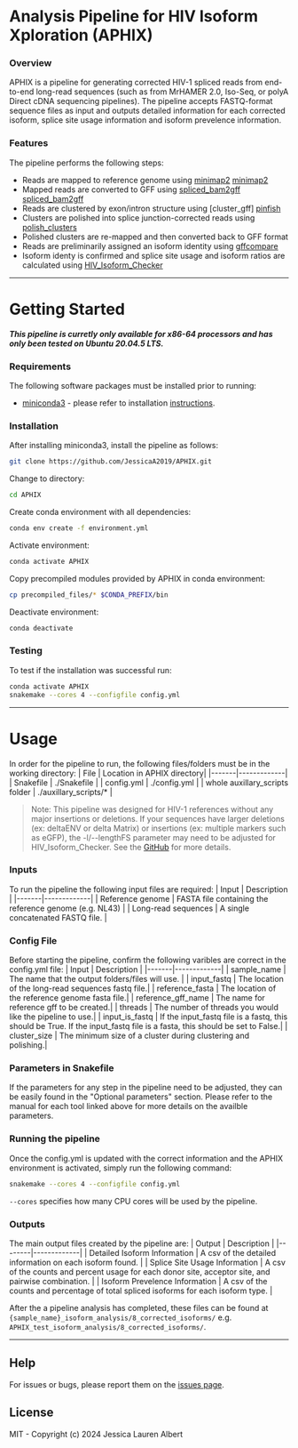 # Analysis Pipeline for HIV Isoform Xploration (APHIX)
### Overview
APHIX is a pipeline for generating corrected HIV-1 spliced reads from end-to-end long-read sequences (such as from MrHAMER 2.0, Iso-Seq, or polyA Direct cDNA sequencing pipelines). The pipeline accepts FASTQ-format sequence files as input and outputs detailed information for each corrected isoform, splice site usage information and 
isoform prevelence information. 
### Features
The pipeline performs the following steps:
- Reads are mapped to reference genome using [minimap2] [minimap2]
- Mapped reads are converted to GFF using [spliced_bam2gff] [spliced_bam2gff] 
- Reads are clustered by exon/intron structure using [cluster_gff] [pinfish]
- Clusters are polished into splice junction-corrected reads using [polish_clusters][pinfish]
- Polished clusters are re-mapped and then converted back to GFF format
- Reads are preliminarily assigned an isoform identity using [gffcompare][gffcompare]
- Isoform identy is confirmed and splice site usage and isoform ratios are calculated using [HIV_Isoform_Checker][HIV_isoform_checker]
******************
# Getting Started
**_This pipeline is curretly only available for x86-64 processors and has only been tested on Ubuntu 20.04.5 LTS._**
### Requirements
The following software packages must be installed prior to running:

-  [miniconda3](https://conda.io/miniconda.html) - please refer to installation [instructions](https://conda.io/projects/conda/en/latest/user-guide/install/index.html).

### Installation
After installing miniconda3, install the pipeline as follows:
```bash
git clone https://github.com/JessicaA2019/APHIX.git 
```
Change to directory:
```bash
cd APHIX
```
Create conda environment with all dependencies:
```bash
conda env create -f environment.yml
```
Activate environment:
```bash
conda activate APHIX
```
Copy precompiled modules provided by APHIX in conda environment:
```bash
cp precompiled_files/* $CONDA_PREFIX/bin
```
Deactivate environment:
```bash
conda deactivate
```
### Testing
To test if the installation was successful run:
```bash
conda activate APHIX
snakemake --cores 4 --configfile config.yml
```
 
******************
# Usage
In order for the pipeline to run, the following files/folders must be in the working directory:
| File | Location in APHIX directory|
|-------|-------------|
| Snakefile | ./Snakefile |
| config.yml | ./config.yml |
| whole auxillary_scripts folder | ./auxillary_scripts/* |
> Note: This pipeline was designed for HIV-1 references without any major insertions or deletions. If your sequences have larger deletions (ex: deltaENV or delta Matrix) or insertions (ex: multiple markers such as eGFP), the -l/--lengthFS parameter may need to be adjusted for HIV_Isoform_Checker. See the [GitHub][HIV_isoform_checker] for more details.

### Inputs
To run the pipeline the following input files are required:
| Input | Description |
|-------|-------------|
| Reference genome | FASTA file containing the reference genome (e.g. NL43) |
| Long-read sequences | A single concatenated FASTQ file. |

### Config File
Before starting the pipeline, confirm the following varibles are correct in the config.yml file:
| Input | Description |
|-------|-------------|
| sample_name | The name that the output folders/files will use. |
| input_fastq | The location of the long-read sequences fastq file.|
| reference_fasta | The location of the reference genome fasta file.|
| reference_gff_name | The name for reference gff to be created.|
| threads | The number of threads you would like the pipeline to use.|
| input_is_fastq | If the input_fastq file is a fastq, this should be True. If the input_fastq file is a fasta, this should be set to False.|
| cluster_size | The minimum size of a cluster during clustering and polishing.|

### Parameters in Snakefile
If the parameters for any step in the pipeline need to be adjusted, they can be easily found in the "Optional parameters" section. Please refer to the manual for each tool linked above for more details on the availble parameters.

### Running the pipeline
Once the config.yml is updated with the correct information and the APHIX environment is activated, simply run the following command:
```bash
snakemake --cores 4 --configfile config.yml
```
`--cores` specifies how many CPU cores will be used by the pipeline.

### Outputs
 The main output files created by the pipeline are:
| Output | Description |
|--------|-------------|
| Detailed Isoform Information | A csv of the detailed information on each isoform found. |
| Splice Site Usage Information | A csv of the counts and percent usage for each  donor site, acceptor site, and pairwise combination. |
| Isoform Prevelence Information | A csv of the counts and percentage of total spliced isoforms for each isoform type. |

After the a pipeline analysis has completed, these files can be found at `{sample_name}_isoform_analysis/8_corrected_isoforms/` e.g. `APHIX_test_isoform_analysis/8_corrected_isoforms/`.

**************************
## Help
For issues or bugs, please report them on the [issues page][issues]. 

## License
MIT - Copyright (c) 2024 Jessica Lauren Albert



[//]: # (These are reference links used in the body of this note and get stripped out when the markdown processor does its job. There is no need to format nicely because it shouldn't be seen. Thanks SO - http://stackoverflow.com/questions/4823468/store-comments-in-markdown-syntax)

   [minimap2]: <https://github.com/lh3/minimap2>
   [spliced_bam2gff]: <https://github.com/nanoporetech/spliced_bam2gff>
   [pinfish]: <https://github.com/nanoporetech/pinfish>
   [gffcompare]: <https://ccb.jhu.edu/software/stringtie/gffcompare.shtml>
   [HIV_isoform_checker]: <https://github.com/JessicaA2019/HIV_Isoform_Checker>
   [issues]: <https://github.com/JessicaA2019/APHIX/issues>

